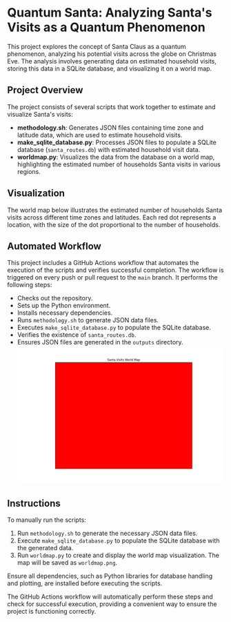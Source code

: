 # Quantum Santa: Analyzing Santa's Visits as a Quantum Phenomenon

This project explores the concept of Santa Claus as a quantum phenomenon, analyzing his potential visits across the globe on Christmas Eve. The analysis involves generating data on estimated household visits, storing this data in a SQLite database, and visualizing it on a world map.

## Project Overview

The project consists of several scripts that work together to estimate and visualize Santa's visits:

- **methodology.sh**: Generates JSON files containing time zone and latitude data, which are used to estimate household visits.
- **make_sqlite_database.py**: Processes JSON files to populate a SQLite database (`santa_routes.db`) with estimated household visit data.
- **worldmap.py**: Visualizes the data from the database on a world map, highlighting the estimated number of households Santa visits in various regions.

## Visualization

The world map below illustrates the estimated number of households Santa visits across different time zones and latitudes. Each red dot represents a location, with the size of the dot proportional to the number of households.
## Automated Workflow

This project includes a GitHub Actions workflow that automates the execution of the scripts and verifies successful completion. The workflow is triggered on every push or pull request to the `main` branch. It performs the following steps:

- Checks out the repository.
- Sets up the Python environment.
- Installs necessary dependencies.
- Runs `methodology.sh` to generate JSON data files.
- Executes `make_sqlite_database.py` to populate the SQLite database.
- Verifies the existence of `santa_routes.db`.
- Ensures JSON files are generated in the `outputs` directory.
![Santa Visits World Map](worldmap.png)

## Instructions

To manually run the scripts:

1. Run `methodology.sh` to generate the necessary JSON data files.
2. Execute `make_sqlite_database.py` to populate the SQLite database with the generated data.
3. Run `worldmap.py` to create and display the world map visualization. The map will be saved as `worldmap.png`.

Ensure all dependencies, such as Python libraries for database handling and plotting, are installed before executing the scripts.

The GitHub Actions workflow will automatically perform these steps and check for successful execution, providing a convenient way to ensure the project is functioning correctly.
